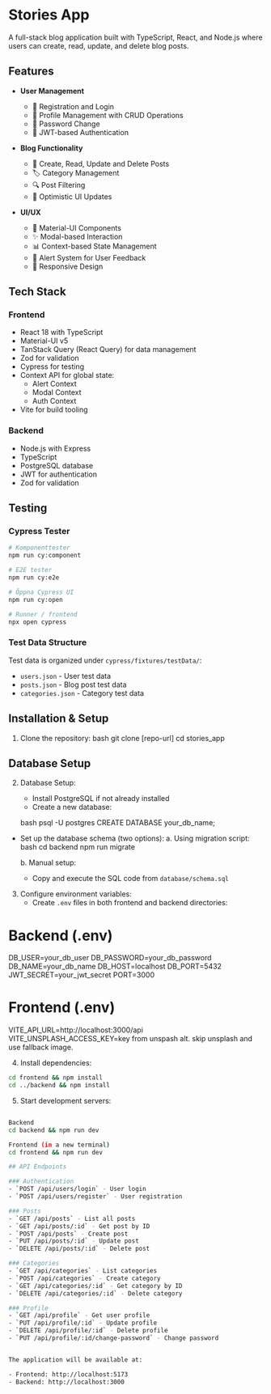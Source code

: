 # Stories App

A full-stack blog application built with TypeScript, React, and Node.js where users can create, read, update, and delete blog posts.

## Features

- **User Management**

  - 🔐 Registration and Login
  - 👤 Profile Management with CRUD Operations
  - 🔑 Password Change
  - 🎫 JWT-based Authentication

- **Blog Functionality**

  - 📝 Create, Read, Update and Delete Posts
  - 🏷️ Category Management
  - 🔍 Post Filtering
  - 🔄 Optimistic UI Updates

- **UI/UX**
  - 🎨 Material-UI Components
  - ✨ Modal-based Interaction
  - 📊 Context-based State Management
  - 🔔 Alert System for User Feedback
  - 📱 Responsive Design

## Tech Stack

### Frontend

- React 18 with TypeScript
- Material-UI v5
- TanStack Query (React Query) for data management
- Zod for validation
- Cypress for testing
- Context API for global state:
  - Alert Context
  - Modal Context
  - Auth Context
- Vite for build tooling

### Backend

- Node.js with Express
- TypeScript
- PostgreSQL database
- JWT for authentication
- Zod for validation

## Testing

### Cypress Tester

```bash
# Komponenttester
npm run cy:component

# E2E tester
npm run cy:e2e

# Öppna Cypress UI
npm run cy:open

# Runner / frontend
npx open cypress
```

### Test Data Structure

Test data is organized under `cypress/fixtures/testData/`:

- `users.json` - User test data
- `posts.json` - Blog post test data
- `categories.json` - Category test data

## Installation & Setup

1. Clone the repository:
   bash
   git clone [repo-url]
   cd stories_app

## Database Setup

2. Database Setup:

   - Install PostgreSQL if not already installed
   - Create a new database:

   bash
   psql -U postgres
   CREATE DATABASE your_db_name;

- Set up the database schema (two options):
  a. Using migration script:
  bash
  cd backend
  npm run migrate

  b. Manual setup:

  - Copy and execute the SQL code from `database/schema.sql`

3. Configure environment variables:
   - Create `.env` files in both frontend and backend directories:

# Backend (.env)

DB_USER=your_db_user
DB_PASSWORD=your_db_password
DB_NAME=your_db_name
DB_HOST=localhost
DB_PORT=5432
JWT_SECRET=your_jwt_secret
PORT=3000

# Frontend (.env)

VITE_API_URL=http://localhost:3000/api
VITE_UNSPLASH_ACCESS_KEY=key from unspash alt. skip unsplash and use fallback image.

4. Install dependencies:

```bash
cd frontend && npm install
cd ../backend && npm install
```

5. Start development servers:

```bash

Backend
cd backend && npm run dev

Frontend (in a new terminal)
cd frontend && npm run dev

## API Endpoints

### Authentication
- `POST /api/users/login` - User login
- `POST /api/users/register` - User registration

### Posts
- `GET /api/posts` - List all posts
- `GET /api/posts/:id` - Get post by ID
- `POST /api/posts` - Create post
- `PUT /api/posts/:id` - Update post
- `DELETE /api/posts/:id` - Delete post

### Categories
- `GET /api/categories` - List categories
- `POST /api/categories` - Create category
- `GET /api/categories/:id` - Get category by ID
- `DELETE /api/categories/:id` - Delete category

### Profile
- `GET /api/profile` - Get user profile
- `PUT /api/profile/:id` - Update profile
- `DELETE /api/profile/:id` - Delete profile
- `PUT /api/profile/:id/change-password` - Change password


The application will be available at:

- Frontend: http://localhost:5173
- Backend: http://localhost:3000

```
